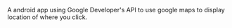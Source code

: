 A android app using Google Developer's API to use google maps to display location of where you click.
